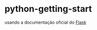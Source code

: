 # python-getting-start

usando a documentação oficial do [Flask](https://flask.palletsprojects.com/en/stable/tutorial/)
